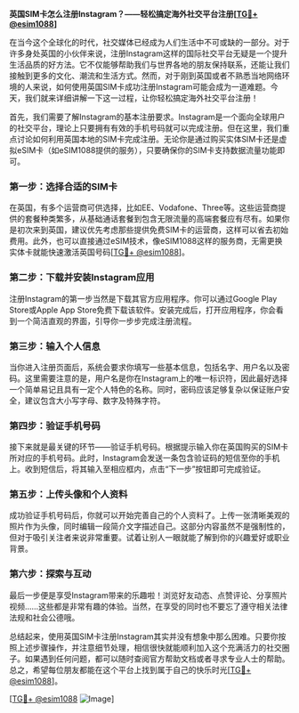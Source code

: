 **英国SIM卡怎么注册Instagram？——轻松搞定海外社交平台注册[[TG💪+ @esim1088](https://t.me/s/esim1088)]**

在当今这个全球化的时代，社交媒体已经成为人们生活中不可或缺的一部分。对于许多身处英国的小伙伴来说，注册Instagram这样的国际社交平台无疑是一个提升生活品质的好方法。它不仅能够帮助我们与世界各地的朋友保持联系，还能让我们接触到更多的文化、潮流和生活方式。然而，对于刚到英国或者不熟悉当地网络环境的人来说，如何使用英国SIM卡成功注册Instagram可能会成为一道难题。今天，我们就来详细讲解一下这一过程，让你轻松搞定海外社交平台注册！

首先，我们需要了解Instagram的基本注册要求。Instagram是一个面向全球用户的社交平台，理论上只要拥有有效的手机号码就可以完成注册。但在这里，我们重点讨论如何利用英国本地的SIM卡完成注册。无论你是通过购买实体SIM卡还是虚拟eSIM卡（如eSIM1088提供的服务），只要确保你的SIM卡支持数据流量功能即可。

### 第一步：选择合适的SIM卡

在英国，有多个运营商可供选择，比如EE、Vodafone、Three等。这些运营商提供的套餐种类繁多，从基础通话套餐到包含无限流量的高端套餐应有尽有。如果你是初次来到英国，建议优先考虑那些提供免费SIM卡的运营商，这样可以省去初始费用。此外，也可以直接通过eSIM技术，像eSIM1088这样的服务商，无需更换实体卡就能快速激活英国号码[[TG💪+ @esim1088](https://t.me/s/esim1088)]。

### 第二步：下载并安装Instagram应用

注册Instagram的第一步当然是下载其官方应用程序。你可以通过Google Play Store或Apple App Store免费下载该软件。安装完成后，打开应用程序，你会看到一个简洁直观的界面，引导你一步步完成注册流程。

### 第三步：输入个人信息

当你进入注册页面后，系统会要求你填写一些基本信息，包括名字、用户名以及密码。这里需要注意的是，用户名是你在Instagram上的唯一标识符，因此最好选择一个简单易记且具有一定个人特色的名称。同时，密码应该足够复杂以保证账户安全，建议包含大小写字母、数字及特殊字符。

### 第四步：验证手机号码

接下来就是最关键的环节——验证手机号码。根据提示输入你在英国购买的SIM卡所对应的手机号码。此时，Instagram会发送一条包含验证码的短信至你的手机上。收到短信后，将其输入至相应框内，点击“下一步”按钮即可完成验证。

### 第五步：上传头像和个人资料

成功验证手机号码后，你就可以开始完善自己的个人资料了。上传一张清晰美观的照片作为头像，同时编辑一段简介文字描述自己。这部分内容虽然不是强制性的，但对于吸引关注者来说非常重要。试着让别人一眼就能了解到你的兴趣爱好或职业背景。

### 第六步：探索与互动

最后一步便是享受Instagram带来的乐趣啦！浏览好友动态、点赞评论、分享照片视频……这些都是非常有趣的体验。当然，在享受的同时也不要忘了遵守相关法律法规和社会公德哦。

总结起来，使用英国SIM卡注册Instagram其实并没有想象中那么困难。只要你按照上述步骤操作，并注意细节处理，相信很快就能顺利加入这个充满活力的社交圈子。如果遇到任何问题，都可以随时查阅官方帮助文档或者寻求专业人士的帮助。总之，希望每位朋友都能在这个平台上找到属于自己的快乐时光[[TG💪+ @esim1088](https://t.me/s/esim1088)]。

[[TG💪+ @esim1088](https://t.me/s/esim1088) ![Image](https://i.postimg.cc/4NQfJmqS/Snipaste-2025-05-13-00-14-12.png)]